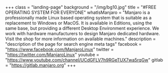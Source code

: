 +++ 
class = "landing-page" 
background = "/img/bg10.jpg" 
title =  "#FREE OPERATING SYSTEM FOR EVERYONE" 
whatIsManjaro = "Manjaro is a professionally made Linux based operating system that is suitable as a replacement to Windows or MacOS. It is available in Editions, using the same base, but providing a different Desktop Environment experience. We work with hardware manufacturers to design Manjaro dedicated hardware. Visit the shop for more information on available machines." 
description = "description of the page for search engine meta tags"
facebook = "https://www.facebook.com/ManjaroLinux"
twitter = "https://twitter.com/ManjaroLinux"
youtube = "https://www.youtube.com/channel/UCdGFLV7h9RGeTUX7wa5rqGw"
gitlab = "https://gitlab.manjaro.org"
+++


